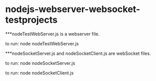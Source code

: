 # nodejs-webserver-websocket-testprojects

***nodeTestWebServer.js is a webserver file.

to run: node nodeTestWebServer.js




***nodeSocketServer.js and nodeSocketClient.js are webSocket files. 

to run: node nodeSocketServer.js

to run: node nodeSocketClient.js